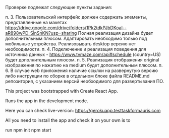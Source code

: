 ﻿Проверке подлежат следующие пункты задания:

п. 3. Пользовательский интерфейс должен содержать элементы, представленные на макетах https://drive.google.com/drive/folders/1Pk2tdkPJbDKoal--aR898wPD_SlnSnKN?usp=sharing Полная реализация дизайна будет дополнительным плюсом. Адаптировать необходимо только под мобильные устройства. Реализовывать desktop версию нет необходимости. п. 4. Подключение и реализация поведения для источника данных - https://www.tvmaze.com/api#schedule (country=US) будет дополнительным плюсом.
п. 5. Реализация отображения original изображения по нажатию на medium будет дополнительным плюсом. п. 6. В случае web приложения наличие ссылки на развернутую версию либо инструкции по сборке в отдельном блоке файла README.md репозитория, с указанием версий необходимого для развертывания ПО.

This project was bootstrapped with Create React App.

Runs the app in the development mode.

Here you can check live-version: https://gerokuapp.testtaskformauris.com

All you need to install the app and check it on your own is to

run npm init
npm start